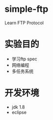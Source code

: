 # simple-ftp
Learn FTP Protocol

# 实验目的
 * 学习ftp spec
 * 网络编程
 * 多任务系统

# 开发环境
 * jdk 1.8
 * eclipse
